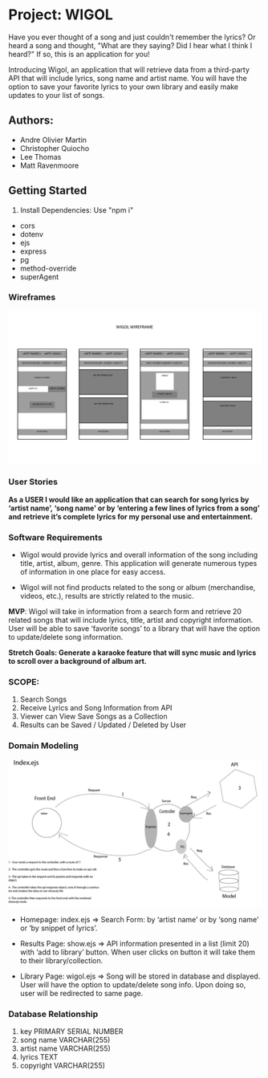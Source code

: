 # Project: WIGOL

Have you ever thought of a song and just couldn't remember the lyrics? Or heard a song and thought, "What are they saying? Did I hear what I think I heard?" If so, this is an application for you! 

Introducing Wigol, an application that will retrieve data from a third-party API that will include lyrics, song name and artist name. You will have the option to save your favorite lyrics to your own library and easily make updates to your list of songs.

## Authors:

- Andre Olivier Martin
- Christopher Quiocho
- Lee Thomas
- Matt Ravenmoore

## Getting Started

1. Install Dependencies: Use "npm i"

- cors
- dotenv
- ejs
- express
- pg
- method-override
- superAgent

### Wireframes

![Alt Text](images/wireframe-wigol.jpg)

### User Stories

**As a USER I would like an application that can search for song lyrics by ‘artist name’, ‘song name’ or by ‘entering a few lines of lyrics from a song’ and retrieve it’s complete lyrics for my personal use and entertainment.**

### Software Requirements

- Wigol would provide lyrics and overall information of the song including title, artist, album, genre. This application will generate numerous types of information in one place for easy access.

- Wigol will not find products related to the song or album (merchandise, videos, etc.), results are strictly related to the music. 

**MVP**: Wigol will take in information from a search form and retrieve 20 related songs that will include lyrics, title, artist and copyright information. User will be able to save ‘favorite songs’ to a library that will have the option to update/delete song information.

**Stretch Goals: Generate a karaoke feature that will sync music and lyrics to scroll over a background of album art.**

### SCOPE:

1. Search Songs
1. Receive Lyrics and Song Information from API
1. Viewer can View Save Songs as a Collection
1. Results can be Saved / Updated / Deleted by User

### Domain Modeling

![Alt Text](images/wrrc-diagram.jpg)

- Homepage: index.ejs => Search Form: by ‘artist name’ or by ‘song name’ or ‘by snippet of lyrics’.

- Results Page: show.ejs => API information presented in a list (limit 20) with ‘add to library’ button. When user clicks on button it will take them to their library/collection.

- Library Page: wigol.ejs => Song will be stored in database and displayed. User will have the option to update/delete song info. Upon doing so, user will be redirected to same page.


### Database Relationship

1. key PRIMARY SERIAL NUMBER
1. song name VARCHAR(255)
1. artist name VARCHAR(255)
1. lyrics TEXT
1. copyright VARCHAR(255)




